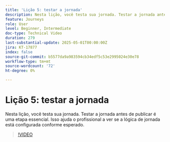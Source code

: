 ```yaml
---
title: 'Lição 5: testar a jornada'
description: Nesta lição, você testa sua jornada. Testar a jornada antes de publicar é uma etapa essencial. Isso ajuda o profissional a ver se a lógica de jornada está configurada conforme esperado.
feature: Journeys
role: User
level: Beginner, Intermediate
doc-type: Technical Video
duration: 279
last-substantial-update: 2025-05-01T00:00:00Z
jira: KT-17877
index: false
source-git-commit: b5577da9a983594cb34edf5c53e2995024e30e78
workflow-type: tm+mt
source-wordcount: '72'
ht-degree: 0%

---
```



# Lição 5: testar a jornada

Nesta lição, você testa sua jornada. Testar a jornada antes de publicar é uma etapa essencial. Isso ajuda o profissional a ver se a lógica de jornada está configurada conforme esperado.

>[!VIDEO](https://video.tv.adobe.com/v/3457930/?learn=on&enablevpops)
